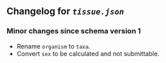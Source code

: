 ## Changelog for *`tissue.json`*

### Minor changes since schema version 1

* Rename `organism` to `taxa`.
* Convert `sex`  to be calculated and not submittable.
